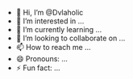 - 👋 Hi, I’m @Dvlaholic
- 👀 I’m interested in ...
- 🌱 I’m currently learning ...
- 💞️ I’m looking to collaborate on ...
- 📫 How to reach me ...
- 😄 Pronouns: ...
- ⚡ Fun fact: ...

<!---
Dvlaholic/Dvlaholic is a ✨ special ✨ repository because its `README.md` (this file) appears on your GitHub profile.
You can click the Preview link to take a look at your changes.
--->
